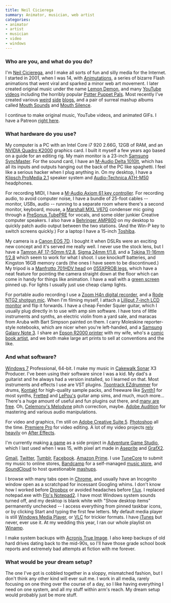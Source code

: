 ```yaml
---
title: Neil Cicierega
summary: Animator, musician, web artist
categories:
- animator
- artist
- musician
- video
- windows
---
```


### Who are you, and what do you do?

I'm [Neil Cicierega](http://www.neilcic.com/ "Neil's website."), and I make all sorts of fun and silly media for the Internet. I started in 2001, when I was 14, with [Animutations](http://www.animutation.com/ "Neil's Flash animations."), a series of bizarre Flash animations that went viral and sparked a minor web art movement. I later created original music under the name [Lemon Demon](http://www.lemondemon.com/ "Neil's music."), and many [YouTube videos](https://www.youtube.com/user/NeilCicierega "Neil's YouTube videos.") including the horribly popular [Potter Puppet Pals](https://www.youtube.com/watch?v=Tx1XIm6q4r4 "Neil's Harry Potter puppet video."). Most recently I've created various [weird](http://www.windows95tips.com/ "Neil's serious Windows 95 tips.") [side](http://outslide.tumblr.com/ "Neil's SlideShare image collection.") [blogs](http://google-suggest.tumblr.com/ "Neil's collection og Google search suggestions."), and a pair of surreal mashup albums called [Mouth Sounds](http://www.neilcic.com/mouthsounds "Neil's mashup album.") and [Mouth Silence](http://www.neilcic.com/mouthsilence "Neil's other mashup album.").

I continue to make original music, YouTube videos, and animated GIFs. I have a Patreon [right here](https://www.patreon.com/NeilC "Neil's Patreon account.").

### What hardware do you use?

My computer is a PC with an Intel Core i7 920 2.66G, 12GB of RAM, and an [NVIDIA Quadro K2000][quadro-k2000] graphics card. I built it myself a few years ago based on a guide for an editing rig. My main monitor is a 23-inch [Samsung SyncMaster][syncmaster-2343bwx]. For the sound card, I have an [M-Audio Delta 1010lt][delta-1010lt], which has all its inputs and outputs hanging out the back of the PC like spaghetti. I feel like a serious hacker when I plug anything in. On my desktop, I have a [Klipsch ProMedia 2.1][promedia-2.1] speaker system and [Audio-Technica ATH-M50][ath-m50] headphones.

For recording MIDI, I have a [M-Audio Axiom 61 key controller][axiom-61]. For recording audio, to avoid computer noise, I have a bundle of 25-foot cables -- monitor, USBs, audio -- running to a separate room where there's a second monitor, keyboard, mouse, a [Marshall MXL V67G][mxl-v67g] condenser mic going through a [PreSonus TubePRE][tubepre] for vocals, and some older junkier Creative computer speakers. I also have a [Behringer AMP800][amp800] on my desktop to quickly patch audio output between the two stations. (And the Win-P key to switch screens quickly.) For a laptop I have a 15-inch [Toshiba][satellite-radius-p55w-b5318].

My camera is a [Canon EOS 7D][eos-7d]. I bought it when DSLRs were an
exciting new concept and it's served me really well. I never use the stock lens, but I have a [Tamron AF 17-50mm f/2.8][af-17-50mm-f2.8-xr-di-ii-ld], [Sigma 24mm f/1.8][24mm-f1.8-ex-dg], and a [Tokina 11-16mm f/2.8][11-16mm-f2.8-at-x116-pro-dx] which seem to work for what I shoot. I use knockoff batteries, and Kingston 16GB memory cards (the ones I have seem to be discontinued.) My tripod is a [Manfrotto 701HDV head][701hdv-pro-fluid-video-mini-head] on [055XPROB legs][055xprob], which have a neat feature for pointing the camera straight down at the floor which can come in handy for things like animation. I have a wall with a [green screen][chroma-key-green] pinned up. For lights I usually just use cheap clamp lights.

For portable audio recording I use a [Zoom H4n digital recorder][h4n], and a [Rode NTG2 shotgun mic][ntg2]. When I'm filming myself, I attach a [Lilliput 7-inch LCD monitor][668gl-70np-h-y] and flip it forwards. I have a cheap Fender Squier guitar, which I usually plug directly in to use with amp sim software. I have tons of little instruments and synths, an electric violin from a yard sale, and maracas from Aruba with Bart Simpson painted on them. I carry Moleskine reporter-style notebooks, which are nicer when you're left-handed, and a [Samsung Galaxy Note 3][galaxy-note-3]. I share an [Epson R2000 printer][stylus-photo-r2000] with my wife, who's a [comic book artist](http://www.mingdoyle.com/ "Ming's website."), and we both make large art prints to sell at conventions and the like.

### And what software?

[Windows 7][windows-7] Professional, 64-bit. I make my music in [Cakewalk Sonar][sonar] X3 Producer. I've been using their software since I was a kid. My dad's a guitarist and he always had a version installed, so I learned on that. Most instruments and effects I use are VST plugins. [Toontrack EZdrummer][ezdrummer] for drums, [Kontakt][] for high-quality sample packs, and freeware like [Synth1][] for most synths, [Fretted][fretted-synth] and [LePou's](http://lepouplugins.blogspot.com/ "Leo's plugin website.") guitar amp sims, and much, much more... There's a huge amount of useful and fun plugins out there, and [many are free](http://bedroomproducersblog.com/free-vst-plugins/ "An article about the best free VST plugins."). Oh, [Celemony's Melodyne][melodyne] pitch correction, maybe. [Adobe Audition][audition] for mastering and various audio manipulations.

For video and graphics, I'm still on [Adobe Creative Suite 5][creative-suite]. [Photoshop][] all the time. [Premiere Pro][premiere-pro] for video editing. A lot of my video projects [rely](https://www.youtube.com/watch?v=LvrCoDZUwRg "Neil's Goosebumps video on YouTube.") [heavily](https://www.youtube.com/watch?v=XAsPeY8BsQU "Neil's MOUTH video on YouTube.") on [After Effects][after-effects].

I'm currently making [a game](https://twitter.com/iconarchitect10 "Neil's game's Twitter account.") as a side project in [Adventure Game Studio][adventure-game-studio], which I last used when I was 15, with pixel art made in [Aseprite][] and [GrafX2][].

[Gmail][], [Twitter][], [Tumblr][], [Facebook][]. [Amazon Prime][amazon-prime]. I use [TuneCore][] to submit my music to online stores, [Bandcamp][] for a self-managed [music store](http://lemondemon.bandcamp.com/ "Neil's Bandcamp store."), and [SoundCloud][] to host questionable [mashups](https://soundcloud.com/neilcic "Neil's SoundCloud account.").

I browse with many tabs open in [Chrome][], and usually have an Incognito window open as a scratchpad for incessant Googling whims. I don't know how I worked before [Dropbox][] or avoided headaches before [f.lux][]. I replaced notepad.exe with [Flo's Notepad2][notepad2]. I have most Windows system sounds turned off, and my desktop is blank white with "Show desktop items" permanently unchecked -- I access everything from pinned taskbar icons, or by clicking Start and typing the first few letters. My default media player is still [Windows Media Player][windows-media-player], or [VLC][] for trickier formats. I have [iTunes][] but never, ever use it. At my wedding this year, I ran our whole playlist on [Winamp][].

I make system backups with [Acronis True Image][true-image]. I also keep backups of old hard drives dating back to the mid-90s, so I'll have those grade school book reports and extremely bad attempts at fiction with me forever.

### What would be your dream setup?

The one I've got is cobbled together in a sloppy, mismatched fashion, but I don't think any other kind will ever suit me. I work in all media, rarely focusing on one thing over the course of a day, so I like having everything I need on one system, and all my stuff within arm's reach. My dream setup would probably just be more stuff.

[055xprob]: https://www.amazon.com/dp/B00IQ7PT50 "Tripod legs."
[11-16mm-f2.8-at-x116-pro-dx]: https://www.amazon.com/dp/B0014Z3XMC "A zoom lens."
[24mm-f1.8-ex-dg]: https://www.amazon.com/dp/B00005RKSO "A macro lens."
[668gl-70np-h-y]: https://www.lilliputuk.com/monitors/hdmi/668gl/ "A 7 inch HDMI field monitor."
[701hdv-pro-fluid-video-mini-head]: http://www.manfrotto.us/701hdv-pro-fluid-video-mini-head "An adjustable tripod head."
[adventure-game-studio]: https://www.adventuregamestudio.co.uk/ "A GUI for creating point-and-click games."
[af-17-50mm-f2.8-xr-di-ii-ld]: https://www.amazon.com/dp/B000EXR0SI "A camera lens."
[after-effects]: https://www.adobe.com/products/aftereffects.html "Motion graphics and video editing software."
[amazon-prime]: https://en.wikipedia.org/wiki/Amazon.com#Amazon_Prime "A membership service for Amazon."
[amp800]: https://www.musictribe.com/Categories/Behringer/Signal-Processors/Headphone-Amplifiers/AMP800/p/P0331 "A headphone amplifier."
[aseprite]: https://www.aseprite.org/ "A pixel editor and animation tool."
[ath-m50]: https://www.audio-technica.com/cms/headphones/0edf909675b1be4d/index.html "Studio headphones."
[audition]: https://creative.adobe.com/products/audition "An audio editing software suite."
[axiom-61]: https://m-audio.com/products/en_us/Axiom61.html "A USB MIDI controller."
[bandcamp]: https://bandcamp.com/ "A service for buying music directly from artists."
[chroma-key-green]: http://www.eefx.com/eefx2/store/chroma_key_greenscreen_bk.html "A green screen backdrop.."
[chrome]: https://www.google.com/intl/en/chrome/browser/ "A WebKit-based browser, where each tab runs in its own thread."
[creative-suite]: https://www.adobe.com/creativecloud.html "A collection of design tools."
[delta-1010lt]: http://www.m-audio.com/products/view/delta-1010lt "A soundcard with multiple input sources."
[dropbox]: https://www.dropbox.com/ "Online syncing and storage."
[eos-7d]: https://www.usa.canon.com/cusa/consumer/products/cameras/slr_cameras/eos_7d "An 18 megapixel digital SLR."
[ezdrummer]: https://en.wikipedia.org/wiki/EZdrummer "Drum sampler software."
[f.lux]: https://justgetflux.com/ "A tool to make the colour of your screen adapt to the current time of day."
[facebook]: https://www.facebook.com/ "A social networking site."
[fretted-synth]: https://rekkerd.org/fretted-synth/ "A collection of synthesiser instruments."
[galaxy-note-3]: https://en.wikipedia.org/wiki/Samsung_Galaxy_Note_3 "A phone/tablet."
[gmail]: https://mail.google.com/mail/ "Web-based email."
[grafx2]: http://pulkomandy.tk/projects/GrafX2 "A bitmap image editor."
[h4n]: https://www.zoom.co.jp/english/products/h4n/ "A digital audio recorder."
[itunes]: https://www.apple.com/itunes/ "A jukebox application and online store."
[kontakt]: https://www.native-instruments.com/en/products/komplete/samplers/kontakt-5/ "A large sound library."
[melodyne]: https://www.celemony.com/en/melodyne/what-is-melodyne "Specialised audio editing software."
[mxl-v67g]: http://www.mxlmics.com/microphones/studio/V67g/ "A condenser microphone."
[notepad2]: http://www.flos-freeware.ch/notepad2.html "A basic text editor."
[ntg2]: http://www.rodemic.com/microphones/ntg-2 "A condenser shotgun microphone."
[photoshop]: https://www.adobe.com/products/photoshop.html "A bitmap image editor."
[premiere-pro]: https://en.wikipedia.org/wiki/Adobe_Premiere_Pro "A video editing suite."
[promedia-2.1]: https://www.klipsch.com/promedia-2-1-computer-speakers "Computer speakers."
[quadro-k2000]: https://www.amazon.com/NVIDIA-Quadro-K2000-Graphics-PNY/dp/B00BLTE7DA "A video card."
[satellite-radius-p55w-b5318]: http://www.toshiba.com/us/computers/laptops/satellite/Radius/P55W-B5318 "A 15.6 inch touchscreen laptop."
[sonar]: http://www.cakewalk.com/products/sonar/ "Audio editing software."
[soundcloud]: https://soundcloud.com/ "An audio creation and sharing service."
[stylus-photo-r2000]: https://www.amazon.com/Epson-Wireless-Wide-Format-Printer-C11CB35201/dp/B00507NEBA "A printer that supports archival prints."
[syncmaster-2343bwx]: https://www.amazon.com/Samsung-2343BWX-23-Inch-LCD-Monitor/dp/B001N0H8YW "A 23 inch LCD monitor."
[synth1]: http://www.geocities.jp/daichi1969/softsynth/ "Synthesiser software."
[true-image]: https://www.acronis.com/en-us/personal/computer-backup/ "Backup software for Windows."
[tubepre]: https://www.presonus.com/products/TubePRE "A single channel preamp."
[tumblr]: https://www.tumblr.com/ "An online personal publishing platform."
[tunecore]: https://www.tunecore.com/ "A service for distributing music to online music stores."
[twitter]: https://twitter.com/ "An online micro-blogging platform."
[vlc]: http://www.videolan.org/vlc/ "An open-source media player."
[winamp]: http://www.winamp.com/ "A media player."
[windows-7]: https://en.wikipedia.org/wiki/Windows_7 "An operating system."
[windows-media-player]: https://en.wikipedia.org/wiki/Windows_Media_Player "Audio/media jukebox software."
